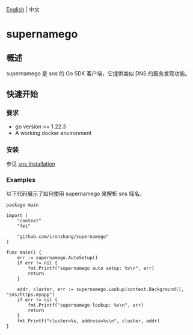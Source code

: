[English](./README.md) | 中文

# supernamego

## 概述

supernamego 是 sns 的 Go SDK 客户端，它提供类似 DNS 的服务发现功能。

## 快速开始

### 要求

* go version >= 1.22.3
* A working docker environment

### 安装

参见 [sns Installation](https://github.com/ironzhang/sns/tree/master?tab=readme-ov-file#installation)

### Examples

以下代码展示了如何使用 supernamego 来解析 sns 域名。

```
package main

import (
	"context"
	"fmt"

	"github.com/ironzhang/supernamego"
)

func main() {
	err := supernamego.AutoSetup()
	if err != nil {
		fmt.Printf("supernamego auto setup: %v\n", err)
		return
	}

	addr, cluster, err := supernamego.Lookup(context.Background(), "sns/https.myapp")
	if err != nil {
		fmt.Printf("supernamego lookup: %v\n", err)
		return
	}
	fmt.Printf("cluster=%s, address=%v\n", cluster, addr)
}
```
